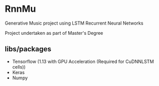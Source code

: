 # RnnMu

Generative Music project using LSTM Recurrent Neural Networks 

Project undertaken as part of Master's Degree

## libs/packages
- Tensorflow (1.13 with GPU Acceleration (Required for CuDNNLSTM cells))
- Keras
- Numpy
